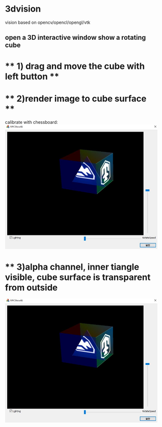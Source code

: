 # 3dvision
 vision based on opencv/opencl/opengl/vtk
 
## open a 3D interactive window show a rotating cube
# ** 1) drag and move the cube with left button **

# ** 2)render image to cube surface **

calibrate with chessboard: ![GitHub Logo]( https://github.com/choybeen/3dvision/blob/main/gl-mfc_cube/MFCShowGL/Capture.JPG?raw=true)

# ** 3)alpha channel, inner tiangle visible, cube surface is transparent from outside

 [![Fibonacci RMI Java EE](https://github.com/choybeen/3dvision/blob/main/gl-mfc_cube/MFCShowGL/Capture.JPG?raw=true)](https://youtu.be/z9Y7mLxj3T8)
 





 
